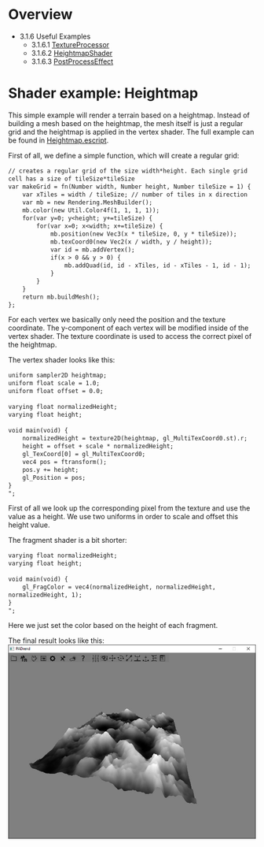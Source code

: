 <!------------------------------------------------------------------------------------------------
This work is licensed under the Creative Commons Attribution-ShareAlike 4.0 International License.
 To view a copy of this license, visit http://creativecommons.org/licenses/by-sa/4.0/.
 Author: Henrik Heine (hheine@mail.uni-paderborn.de)
 PADrend Version 1.0.0
------------------------------------------------------------------------------------------------->
<!---BEGINN_INDEXSECTION--->
<!---Automaticly generated section. Do not edit!!!--->
# Overview
* 3.1.6 Useful Examples
    * 3.1.6.1 [TextureProcessor](../../../../3_Development_Guide/1_EScript/6_Useful_Examples/1_Texture_Processor/TextureProcessor.html)
    * 3.1.6.2 [HeightmapShader](../../../../3_Development_Guide/1_EScript/6_Useful_Examples/2_Heightmap_Shader/HeightmapShader.html)
    * 3.1.6.3 [PostProcessEffect](../../../../3_Development_Guide/1_EScript/6_Useful_Examples/3_Post_Process_Effect/PostProcessEffect.html)
<!---END_INDEXSECTION--->

# Shader example: Heightmap
This simple example will render a terrain based on a heightmap. Instead of building a mesh based on the heightmap, the mesh itself is just a regular grid and the heightmap is applied in the vertex shader.
The full example can be found in [Heightmap.escript](Heightmap.escript).

First of all, we define a simple function, which will create a regular grid:

<!---INCLUDE src=HeightmapShader.escript, start=18, end=34--->
<!---BEGINN_CODESECTION--->
<!---Automaticly generated section. Do not edit!!!--->
    // creates a regular grid of the size width*height. Each single grid cell has a size of tileSize*tileSize
    var makeGrid = fn(Number width, Number height, Number tileSize = 1) {
        var xTiles = width / tileSize; // number of tiles in x direction
        var mb = new Rendering.MeshBuilder();
        mb.color(new Util.Color4f(1, 1, 1, 1));
        for(var y=0; y<height; y+=tileSize) {
            for(var x=0; x<width; x+=tileSize) {
                mb.position(new Vec3(x * tileSize, 0, y * tileSize));
                mb.texCoord0(new Vec2(x / width, y / height));
                var id = mb.addVertex();
                if(x > 0 && y > 0) {
                    mb.addQuad(id, id - xTiles, id - xTiles - 1, id - 1);
                }
            }
        }
        return mb.buildMesh();
    };
<!---END_CODESECTION--->

For each vertex we basically only need the position and the texture coordinate. The y-component of each vertex will be modified inside of the vertex shader. The texture coordinate is used to access the correct pixel of the heightmap.

The vertex shader looks like this:

<!---INCLUDE src=HeightmapShader.escript, start=47, end=62--->
<!---BEGINN_CODESECTION--->
<!---Automaticly generated section. Do not edit!!!--->
    uniform sampler2D heightmap;
    uniform float scale = 1.0;
    uniform float offset = 0.0;
    
    varying float normalizedHeight;
    varying float height;
    
    void main(void) {
        normalizedHeight = texture2D(heightmap, gl_MultiTexCoord0.st).r;
        height = offset + scale * normalizedHeight;
        gl_TexCoord[0] = gl_MultiTexCoord0;
        vec4 pos = ftransform();
        pos.y += height;
        gl_Position = pos;
    }
    ";
<!---END_CODESECTION--->

First of all we look up the corresponding pixel from the texture and use the value as a height. We use two uniforms in order to scale and offset this height value.

The fragment shader is a bit shorter:

<!---INCLUDE src=HeightmapShader.escript, start=64, end=70--->
<!---BEGINN_CODESECTION--->
<!---Automaticly generated section. Do not edit!!!--->
    varying float normalizedHeight;
    varying float height;
    
    void main(void) {
        gl_FragColor = vec4(normalizedHeight, normalizedHeight, normalizedHeight, 1);
    }
    ";
<!---END_CODESECTION--->

Here we just set the color based on the height of each fragment.

The final result looks like this:
![Heightmap](Heightmap.jpg)






